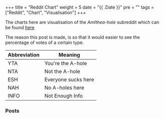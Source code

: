 +++
title = "Reddit Chart"
weight = 5
date = "{{ .Date }}"
pre = "<b></b>"
tags = ["Reddit", "Chart", "Visualisation"]
+++

<script src="https://unpkg.com/frappe-charts@1.1.0/dist/frappe-charts.min.iife.js"></script>

The charts here are visualisation of the _AmIthea-hole_ subreddit which can be found [here](https://www.reddit.com/r/AmItheAsshole/)

The reason this post is made, is so that it would easier to see the percentage of votes of a certain type.

| Abbreviation | Meaning             |
| ------------ | ------------------- |
| YTA          | You're the A-hole   |
| NTA          | Not the A-hole      |
| ESH          | Everyone sucks here |
| NAH          | No A-holes here     |
| INFO         | Not Enough Info     |

### Posts

<div class="result">
</div>

<div class="chart">
</div>

<script>

let summary = [];

function parseResult(link){
    let endPoint = "https://reddit.com" + link + ".json?limit=80&jsonp=?";
    let replies = "";

    $.getJSON(endPoint, function(data){
        let title = (data[0].data.children[0].data["title"]);
        replies = data[1]["data"].children;
        let url = "https://reddit.com" + link;
        let noOfReplies = replies.length;
        let countNTAAppearance = 0;
        let nta = "NTA";
        let countYTAAppearance = 0;
        let countESHAppearance = 0;
        let countNAHAppearance = 0;
        let countINFOAppearance = 0;
        for (let i = 0; i < noOfReplies; i++) {
            let reply = replies[i]["data"].body;
            if (reply == undefined)
                return;
            countNTAAppearance += (reply.match(/NTA/g) || []).length;
            countYTAAppearance += (reply.match(/YTA/g) || []).length;
            countESHAppearance += (reply.match(/ESH/g) || []).length;
            countNAHAppearance += (reply.match(/NAH/g) || []).length;
            countINFOAppearance += (reply.match(/INFO/g) || []).length;
        }

        let jsonResult = {
            "id" : data[0].data.children[0].data["id"],
            "url": url,
            "title": title,
            "countNTAAppearance": countNTAAppearance,
            "countYTAAppearance": countYTAAppearance,
            "countESHAppearance" : countESHAppearance,
            "countNAHAppearance" : countNAHAppearance,
            "countINFOAppearance" : countINFOAppearance,
        }
       summary.push(jsonResult);
       showResult(jsonResult);
    });
}

function showResult(jsonResult) {
    let output = "<strong>" + jsonResult["title"] + "</strong>";
    
    $(".result").append(output);
    $(".result").append("<p><a id=" + jsonResult["id"] + "_link> Click here</a> to view post in context.</p>");
    $(".result").append("<div class='shadow' id=" + jsonResult["id"] + "></div>");
    $("#" + jsonResult["id"] + "_link").prop("href", jsonResult["url"]);
    
    let id = "#" + jsonResult["id"];
    const data = {
                labels: ["NTA","YTA","ESH","NAH","INFO"],
                datasets: [
                    {
                        name: "data",
                        charType: 'bar',
                        values: [
                            jsonResult["countNTAAppearance"], 
                            jsonResult["countYTAAppearance"], 
                            jsonResult["countESHAppearance"],
                            jsonResult["countNAHAppearance"],
                            jsonResult["countINFOAppearance"],
                        ]
                    }
                ]
            }

    const chart = new frappe.Chart(id, {
        data: data,
        type: 'percentage',
        colors: ['#5300e8', '#61d800', '#ef0078','#004D40','black']
    })
}

function getPost(){
    let result = "";
    let entries = [];
    let endPoint = "https://reddit.com/r/amitheasshole.json?limit=100&jsonp=?"
    $.getJSON(endPoint, function(data){
        result = data;
        entries = result["data"].children;
        for(let i = 0; i < entries.length; i++){
            let link = (entries[i]["data"]["permalink"]);
            parseResult(link)
        }
    });
}

getPost();
    
</script>
